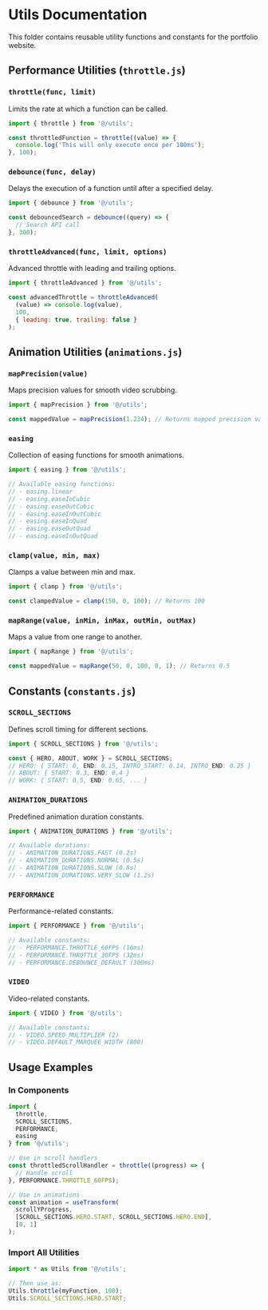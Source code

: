 # Utils Documentation

This folder contains reusable utility functions and constants for the portfolio website.

## Performance Utilities (`throttle.js`)

### `throttle(func, limit)`
Limits the rate at which a function can be called.

```javascript
import { throttle } from '@/utils';

const throttledFunction = throttle((value) => {
  console.log('This will only execute once per 100ms');
}, 100);
```

### `debounce(func, delay)`
Delays the execution of a function until after a specified delay.

```javascript
import { debounce } from '@/utils';

const debouncedSearch = debounce((query) => {
  // Search API call
}, 300);
```

### `throttleAdvanced(func, limit, options)`
Advanced throttle with leading and trailing options.

```javascript
import { throttleAdvanced } from '@/utils';

const advancedThrottle = throttleAdvanced(
  (value) => console.log(value),
  100,
  { leading: true, trailing: false }
);
```

## Animation Utilities (`animations.js`)

### `mapPrecision(value)`
Maps precision values for smooth video scrubbing.

```javascript
import { mapPrecision } from '@/utils';

const mappedValue = mapPrecision(1.234); // Returns mapped precision value
```

### `easing`
Collection of easing functions for smooth animations.

```javascript
import { easing } from '@/utils';

// Available easing functions:
// - easing.linear
// - easing.easeInCubic
// - easing.easeOutCubic
// - easing.easeInOutCubic
// - easing.easeInQuad
// - easing.easeOutQuad
// - easing.easeInOutQuad
```

### `clamp(value, min, max)`
Clamps a value between min and max.

```javascript
import { clamp } from '@/utils';

const clampedValue = clamp(150, 0, 100); // Returns 100
```

### `mapRange(value, inMin, inMax, outMin, outMax)`
Maps a value from one range to another.

```javascript
import { mapRange } from '@/utils';

const mappedValue = mapRange(50, 0, 100, 0, 1); // Returns 0.5
```

## Constants (`constants.js`)

### `SCROLL_SECTIONS`
Defines scroll timing for different sections.

```javascript
import { SCROLL_SECTIONS } from '@/utils';

const { HERO, ABOUT, WORK } = SCROLL_SECTIONS;
// HERO: { START: 0, END: 0.15, INTRO_START: 0.14, INTRO_END: 0.25 }
// ABOUT: { START: 0.3, END: 0.4 }
// WORK: { START: 0.5, END: 0.65, ... }
```

### `ANIMATION_DURATIONS`
Predefined animation duration constants.

```javascript
import { ANIMATION_DURATIONS } from '@/utils';

// Available durations:
// - ANIMATION_DURATIONS.FAST (0.2s)
// - ANIMATION_DURATIONS.NORMAL (0.5s)
// - ANIMATION_DURATIONS.SLOW (0.8s)
// - ANIMATION_DURATIONS.VERY_SLOW (1.2s)
```

### `PERFORMANCE`
Performance-related constants.

```javascript
import { PERFORMANCE } from '@/utils';

// Available constants:
// - PERFORMANCE.THROTTLE_60FPS (16ms)
// - PERFORMANCE.THROTTLE_30FPS (32ms)
// - PERFORMANCE.DEBOUNCE_DEFAULT (300ms)
```

### `VIDEO`
Video-related constants.

```javascript
import { VIDEO } from '@/utils';

// Available constants:
// - VIDEO.SPEED_MULTIPLIER (2)
// - VIDEO.DEFAULT_MARQUEE_WIDTH (800)
```

## Usage Examples

### In Components
```javascript
import { 
  throttle, 
  SCROLL_SECTIONS, 
  PERFORMANCE, 
  easing 
} from '@/utils';

// Use in scroll handlers
const throttledScrollHandler = throttle((progress) => {
  // Handle scroll
}, PERFORMANCE.THROTTLE_60FPS);

// Use in animations
const animation = useTransform(
  scrollYProgress, 
  [SCROLL_SECTIONS.HERO.START, SCROLL_SECTIONS.HERO.END], 
  [0, 1]
);
```

### Import All Utilities
```javascript
import * as Utils from '@/utils';

// Then use as:
Utils.throttle(myFunction, 100);
Utils.SCROLL_SECTIONS.HERO.START;
```
